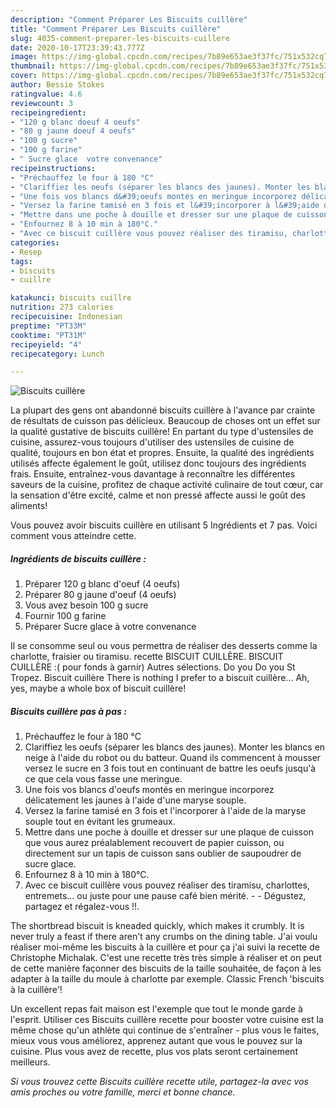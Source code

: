 ```yaml
---
description: "Comment Préparer Les Biscuits cuillère"
title: "Comment Préparer Les Biscuits cuillère"
slug: 4035-comment-preparer-les-biscuits-cuillere
date: 2020-10-17T23:39:43.777Z
image: https://img-global.cpcdn.com/recipes/7b89e653ae3f37fc/751x532cq70/biscuits-cuillere-photo-principale-de-la-recette.jpg
thumbnail: https://img-global.cpcdn.com/recipes/7b89e653ae3f37fc/751x532cq70/biscuits-cuillere-photo-principale-de-la-recette.jpg
cover: https://img-global.cpcdn.com/recipes/7b89e653ae3f37fc/751x532cq70/biscuits-cuillere-photo-principale-de-la-recette.jpg
author: Bessie Stokes
ratingvalue: 4.6
reviewcount: 3
recipeingredient:
- "120 g blanc doeuf 4 oeufs"
- "80 g jaune doeuf 4 oeufs"
- "100 g sucre"
- "100 g farine"
- " Sucre glace  votre convenance"
recipeinstructions:
- "Préchauffez le four à 180 °C"
- "Clariffiez les oeufs (séparer les blancs des jaunes). Monter les blancs en neige à l&#39;aide du robot ou du batteur. Quand ils commencent à mousser versez le sucre en 3 fois tout en continuant de battre les oeufs jusqu&#39;à ce que cela vous fasse une meringue."
- "Une fois vos blancs d&#39;oeufs montés en meringue incorporez délicatement les jaunes à l&#39;aide d&#39;une maryse souple."
- "Versez la farine tamisé en 3 fois et l&#39;incorporer à l&#39;aide de la maryse souple tout en évitant les grumeaux."
- "Mettre dans une poche à douille et dresser sur une plaque de cuisson que vous aurez préalablement recouvert de papier cuisson, ou directement sur un tapis de cuisson sans oublier de saupoudrer de sucre glace."
- "Enfournez 8 à 10 min à 180°C."
- "Avec ce biscuit cuillère vous pouvez réaliser des tiramisu, charlottes, entremets... ou juste pour une pause café bien mérité.  Dégustez, partagez et régalez-vous !!."
categories:
- Resep
tags:
- biscuits
- cuillre

katakunci: biscuits cuillre 
nutrition: 273 calories
recipecuisine: Indonesian
preptime: "PT33M"
cooktime: "PT31M"
recipeyield: "4"
recipecategory: Lunch

---
```



![Biscuits cuillère](https://img-global.cpcdn.com/recipes/7b89e653ae3f37fc/751x532cq70/biscuits-cuillere-photo-principale-de-la-recette.jpg)

La plupart des gens ont abandonné biscuits cuillère à l'avance par crainte de résultats de cuisson pas délicieux. Beaucoup de choses ont un effet sur la qualité gustative de biscuits cuillère! En partant du type d'ustensiles de cuisine, assurez-vous toujours d'utiliser des ustensiles de cuisine de qualité, toujours en bon état et propres. Ensuite, la qualité des ingrédients utilisés affecte également le goût, utilisez donc toujours des ingrédients frais. Ensuite, entraînez-vous davantage à reconnaître les différentes saveurs de la cuisine, profitez de chaque activité culinaire de tout cœur, car la sensation d'être excité, calme et non pressé affecte aussi le goût des aliments!

<!--inarticleads1-->

Vous pouvez avoir biscuits cuillère en utilisant 5 Ingrédients et 7 pas. Voici comment vous atteindre cette.

##### Ingrédients de biscuits cuillère :

1. Préparer 120 g blanc d&#39;oeuf (4 oeufs)
1. Préparer 80 g jaune d&#39;oeuf (4 oeufs)
1. Vous avez besoin 100 g sucre
1. Fournir 100 g farine
1. Préparer  Sucre glace à votre convenance


Il se consomme seul ou vous permettra de réaliser des desserts comme la charlotte, fraisier ou tiramisu. recette BISCUIT CUILLÈRE. BISCUIT CUILLÈRE :( pour fonds à garnir) Autres sélections. Do you Do you St Tropez. Biscuit cuillère There is nothing I prefer to a biscuit cuillère… Ah, yes, maybe a whole box of biscuit cuillère! 

<!--inarticleads2-->

##### Biscuits cuillère pas à pas :

1. Préchauffez le four à 180 °C
1. Clariffiez les oeufs (séparer les blancs des jaunes). Monter les blancs en neige à l&#39;aide du robot ou du batteur. Quand ils commencent à mousser versez le sucre en 3 fois tout en continuant de battre les oeufs jusqu&#39;à ce que cela vous fasse une meringue.
1. Une fois vos blancs d&#39;oeufs montés en meringue incorporez délicatement les jaunes à l&#39;aide d&#39;une maryse souple.
1. Versez la farine tamisé en 3 fois et l&#39;incorporer à l&#39;aide de la maryse souple tout en évitant les grumeaux.
1. Mettre dans une poche à douille et dresser sur une plaque de cuisson que vous aurez préalablement recouvert de papier cuisson, ou directement sur un tapis de cuisson sans oublier de saupoudrer de sucre glace.
1. Enfournez 8 à 10 min à 180°C.
1. Avec ce biscuit cuillère vous pouvez réaliser des tiramisu, charlottes, entremets... ou juste pour une pause café bien mérité. -  - Dégustez, partagez et régalez-vous !!.


The shortbread biscuit is kneaded quickly, which makes it crumbly. It is never truly a feast if there aren&#39;t any crumbs on the dining table. J&#39;ai voulu réaliser moi-même les biscuits à la cuillère et pour ça j&#39;ai suivi la recette de Christophe Michalak. C&#39;est une recette très très simple à réaliser et on peut de cette manière façonner des biscuits de la taille souhaitée, de façon à les adapter à la taille du moule à charlotte par exemple. Classic French &#39;biscuits à la cuillère&#39;! 

<!--inarticleads1-->

<p>
Un excellent repas fait maison est l'exemple que tout le monde garde à l'esprit. Utiliser ces Biscuits cuillère recette pour booster votre cuisine est la même chose qu'un athlète qui continue de s'entraîner - plus vous le faites, mieux vous vous améliorez, apprenez autant que vous le pouvez sur la cuisine. Plus vous avez de recette, plus vos plats seront certainement meilleurs.
</p>

<p>
<i>Si vous trouvez cette Biscuits cuillère recette utile, partagez-la avec vos amis proches ou votre famille, merci et bonne chance.</i>
</p>
